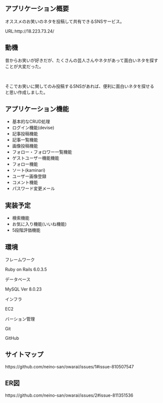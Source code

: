 <h2>アプリケーション概要</h2>

<p>オススメのお笑いのネタを投稿して共有できるSNSサービス。</p>

<p>URL:http://18.223.73.24/</p>
<h2>動機</h2>

<p>昔からお笑いが好きだが、たくさんの芸人さんやネタがあって面白いネタを探すことが大変だった。</p><br>
<p>そこでお笑いに関してのみ投稿するSNSがあれば、便利に面白いネタを探せると思い作成しました。</p>

<h2>アプリケーション機能</h2>
<ul>
  <li>基本的なCRUD処理</li>
  <li>ログイン機能(devise)</li>
  <li>記事投稿機能</li>
  <li>記事一覧機能</li>
  <li>画像投稿機能</li>
  <li>フォロー・フォロワー一覧機能</li>
  <li>ゲストユーザー機能機能</li>
  <li>フォロー機能</li>
  <li>ソート(kaminari)</li>
  <li>ユーザー画像登録</li>
  <li>コメント機能</li>
  <li>パスワード変更メール</li>
</ul>

<h2>実装予定</h2>
<ul>
  <li>検索機能</li>
  <li>お気に入り機能(いいね機能)</li>
  <li>5段階評価機能</li>
</ul>
<h2>環境</h2>
<p>フレームワーク</p>
<p>Ruby on Rails 6.0.3.5</p>

<p>データベース</p>

<p>MySQL Ver 8.0.23</p>

<p>インフラ</p>

<p>EC2</p>

<p>バーション管理</p>

<p>Git</p>
<p>GitHub</p>
<h2>サイトマップ</h2>
https://github.com/neino-san/owarai/issues/1#issue-810507547

<h2>ER図</h2>
https://github.com/neino-san/owarai/issues/2#issue-811351536
